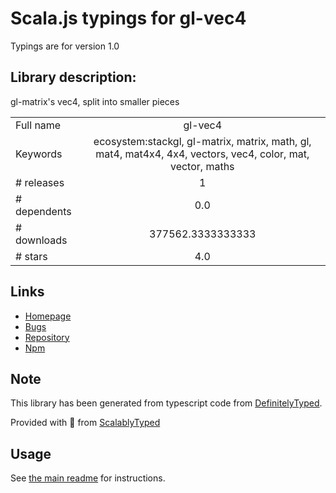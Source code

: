 
# Scala.js typings for gl-vec4

Typings are for version 1.0

## Library description:
gl-matrix's vec4, split into smaller pieces

|                    |                 |
| ------------------ | :-------------: |
| Full name          | gl-vec4 |
| Keywords           | ecosystem:stackgl, gl-matrix, matrix, math, gl, mat4, mat4x4, 4x4, vectors, vec4, color, mat, vector, maths |
| # releases         | 1 |
| # dependents       | 0.0 |
| # downloads        | 377562.3333333333 |
| # stars            | 4.0 |

## Links
- [Homepage](https://github.com/stackgl/gl-vec4)
- [Bugs](https://github.com/stackgl/gl-vec4/issues)
- [Repository](https://github.com/stackgl/gl-vec4)
- [Npm](https://www.npmjs.com/package/gl-vec4)
    


## Note
This library has been generated from typescript code from [DefinitelyTyped](https://definitelytyped.org).

Provided with :purple_heart: from [ScalablyTyped](https://github.com/oyvindberg/ScalablyTyped)

## Usage
See [the main readme](../../readme.md) for instructions.


